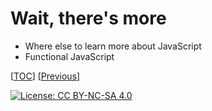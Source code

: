 # Wait, there's more

-   Where else to learn more about JavaScript
-   Functional JavaScript

[[TOC](../README.md "Table of Contents")]
[[Previous](fp.md "Let's get functional")]

[![License: CC BY-NC-SA 4.0](https://img.shields.io/badge/License-CC%20BY--NC--SA%204.0-blue.svg)](http://creativecommons.org/licenses/by-nc-sa/4.0/)
